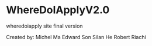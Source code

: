 # WhereDoIApplyV2.0
wheredoiapply site final version

Created by: 
Michel Ma
Edward Son
Silan He
Robert Riachi
